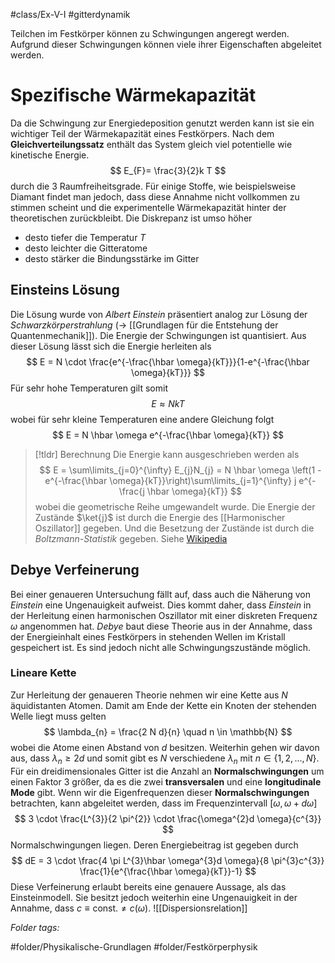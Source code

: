 #class/Ex-V-I #gitterdynamik

Teilchen im Festkörper können zu Schwingungen angeregt werden. Aufgrund dieser Schwingungen können viele ihrer Eigenschaften abgeleitet werden.

# Spezifische Wärmekapazität
Da die Schwingung zur Energiedeposition genutzt werden kann ist sie ein wichtiger Teil der Wärmekapazität eines Festkörpers. Nach dem **Gleichverteilungssatz** enthält das System gleich viel potentielle wie kinetische Energie.
$$
E_{F}= \frac{3}{2}k T
$$
durch die 3 Raumfreiheitsgrade. Für einige Stoffe, wie beispielsweise Diamant findet man jedoch, dass diese Annahme nicht vollkommen zu stimmen scheint und die experimentelle Wärmekapazität hinter der theoretischen zurückbleibt. Die Diskrepanz ist umso höher
- desto tiefer die Temperatur $T$
- desto leichter die Gitteratome
- desto stärker die Bindungsstärke im Gitter

## Einsteins Lösung
Die Lösung wurde von *Albert Einstein* präsentiert analog zur Lösung der *Schwarzkörperstrahlung* (-> [[Grundlagen für die Entstehung der Quantenmechanik]]). Die Energie der Schwingungen ist quantisiert. Aus dieser Lösung lässt sich die Energie herleiten als
$$
E =  N \cdot \frac{e^{-\frac{\hbar \omega}{kT}}}{1-e^{-\frac{\hbar \omega}{kT}}}
$$
Für sehr hohe Temperaturen gilt somit
$$
E \approx N kT
$$
wobei für sehr kleine Temperaturen eine andere Gleichung folgt
$$
E = N \hbar \omega e^{-\frac{\hbar \omega}{kT}}
$$
> [!tldr]  Berechnung
>  Die Energie kann ausgeschrieben werden als
>  $$
>  E = \sum\limits_{j=0}^{\infty} E_{j}N_{j} = N \hbar \omega \left(1 - e^{-\frac{\hbar \omega}{kT}}\right)\sum\limits_{j=1}^{\infty} j e^{-\frac{j \hbar \omega}{kT}}
> $$
> wobei die geometrische Reihe umgewandelt wurde. Die Energie der Zustände $\ket{j}$ ist durch die Energie des [[Harmonischer Oszillator]] gegeben. Und die Besetzung der  Zustände ist durch die  *Boltzmann-Statistik* gegeben. Siehe [Wikipedia](https://de.wikipedia.org/wiki/Boltzmann-Statistik)

## Debye Verfeinerung
Bei einer genaueren Untersuchung fällt auf, dass auch die Näherung von *Einstein* eine Ungenauigkeit aufweist. Dies kommt daher, dass *Einstein* in der Herleitung einen harmonischen Oszillator mit einer diskreten Frequenz $\omega$ angenommen hat.
*Debye* baut diese Theorie aus in der Annahme, dass der Energieinhalt eines Festkörpers in stehenden Wellen im Kristall gespeichert ist. Es sind jedoch nicht alle Schwingungszustände möglich.
### Lineare Kette
Zur Herleitung der genaueren Theorie nehmen wir eine Kette aus $N$ äquidistanten Atomen. Damit am Ende der Kette ein Knoten der stehenden Welle liegt muss gelten
$$
\lambda_{n} = \frac{2 N d}{n} \quad  n \in \mathbb{N}
$$
wobei die Atome einen Abstand von $d$ besitzen. Weiterhin gehen wir davon aus, dass $\lambda_{n} \geq 2 d$ und somit gibt es $N$ verschiedene $\lambda_n$ mit $n \in \{1, 2, \dots, N\}$. Für ein dreidimensionales Gitter ist die Anzahl an **Normalschwingungen** um einen Faktor 3 größer, da es die zwei **transversalen** und eine **longitudinale Mode** gibt. Wenn wir die Eigenfrequenzen dieser **Normalschwingungen** betrachten, kann abgeleitet werden, dass im Frequenzintervall $[\omega, \omega + d\omega ]$
$$
3 \cdot \frac{L^{3}}{2 \pi^{2}} \cdot \frac{\omega^{2}d \omega}{c^{3}}
$$
Normalschwingungen liegen. Deren Energiebeitrag ist gegeben durch
$$
dE =  3 \cdot \frac{4 \pi L^{3}\hbar \omega^{3}d \omega}{8 \pi^{3}c^{3}} \frac{1}{e^{\frac{\hbar \omega}{kT}}-1}
$$
Diese Verfeinerung erlaubt bereits eine genauere Aussage, als das Einsteinmodell. Sie besitzt jedoch weiterhin eine Ungenauigkeit in der Annahme, dass $c \equiv \text{const.} \neq c(\omega)$.
![[Dispersionsrelation]]



 *Folder tags:*

#folder/Physikalische-Grundlagen #folder/Festkörperphysik
